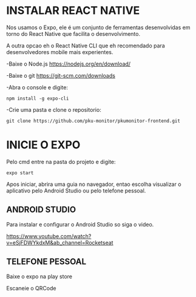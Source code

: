 # INSTALAR REACT NATIVE
Nos usamos o Expo, ele é um conjunto de ferramentas desenvolvidas em torno do React Native que facilita o desenvolvimento.

A outra opcao eh o React Native CLI que eh recomendado para desenvolvedores mobile mais experientes.

-Baixe o Node.js https://nodejs.org/en/download/

-Baixe o git https://git-scm.com/downloads

-Abra o console e digite:

```npm install -g expo-cli```


-Crie uma pasta e clone o repositorio:

``` git clone https://github.com/pku-monitor/pkumonitor-frontend.git ```


# INICIE O EXPO
Pelo cmd entre na pasta do projeto e digite:

 ``` expo start ```
 
Apos iniciar, abrira uma guia no navegador, entao escolha visualizar o aplicativo pelo Android Studio ou pelo telefone pessoal.

## ANDROID STUDIO

 Para instalar e configurar o Android Studio so siga o video.
 
 https://www.youtube.com/watch?v=eSjFDWYkdxM&ab_channel=Rocketseat
 
## TELEFONE PESSOAL

 Baixe o expo na play store
 
 Escaneie o QRCode 
